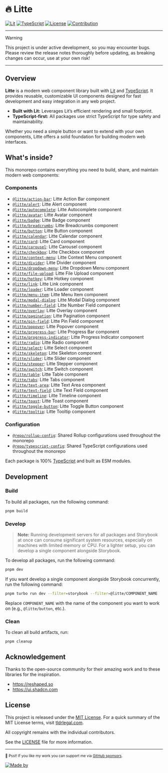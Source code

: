 # 🔥 Litte

[![Lit](https://img.shields.io/badge/Lit-v3-blue.svg?logo=lit)](https://lit.dev)
[![TypeScript](https://img.shields.io/badge/TypeScript-v5.9-blue.svg?logo=TypeScript&logoColor=blue)](https://www.typescriptlang.org)
[![License](https://img.shields.io/github/license/riipandi/litte?color=green)](https://github.com/riipandi/litte/graphs/contributors)
[![Contribution](https://img.shields.io/badge/Contributions-welcome-gray.svg?labelColor=gray)](https://github.com/riipandi/litte/graphs/contributors)
<!-- [![Release](https://img.shields.io/github/v/release/riipandi/litte?logo=npm&logoColor=white)](https://github.com/riipandi/litte/releases) -->
<!-- [![CI Test](https://github.com/riipandi/litte/actions/workflows/ci-test.yml/badge.svg)](https://github.com/riipandi/litte/actions/workflows/ci-test.yml) -->
<!-- [![CI Build](https://github.com/riipandi/litte/actions/workflows/ci-build.yml/badge.svg)](https://github.com/riipandi/litte/actions/workflows/ci-build.yml) -->
<!-- [![CI Release](https://github.com/riipandi/litte/actions/workflows/release.yml/badge.svg)](https://github.com/riipandi/litte/actions/workflows/release.yml) -->

---

> [!WARNING]
> This project is under active development, so you may encounter bugs.
> Please review the release notes thoroughly before updating, as breaking
> changes can occur, use at your own risk!

---

## Overview

**Litte** is a modern web component library built with [Lit][lit] and [TypeScript][typescript].
It provides reusable, customizable UI components designed for fast development and easy integration in
any web project.

- **Built with Lit:** Leverages Lit’s efficient rendering and small footprint.
- **TypeScript-first:** All packages use strict TypeScript for type safety and maintainability.

Whether you need a simple button or want to extend with your own components, Litte offers a solid
foundation for building modern web interfaces.

## What's inside?

This monorepo contains everything you need to build, share, and maintain modern web components:

### Components

- [`@litte/action-bar`](https://npm.im/@litte/action-bar): Litte Action Bar component
- [`@litte/alert`](https://npm.im/@litte/alert): Litte Alert component
- [`@litte/autocomplete`](https://npm.im/@litte/autocomplete): Litte Autocomplete component
- [`@litte/avatar`](https://npm.im/@litte/avatar): Litte Avatar component
- [`@litte/badge`](https://npm.im/@litte/badge): Litte Badge component
- [`@litte/breadcrumbs`](https://npm.im/@litte/breadcrumbs): Litte Breadcrumbs component
- [`@litte/button`](https://npm.im/@litte/button): Litte Button component
- [`@litte/calendar`](https://npm.im/@litte/calendar): Litte Calendar component
- [`@litte/card`](https://npm.im/@litte/card): Litte Card component
- [`@litte/carousel`](https://npm.im/@litte/carousel): Litte Carousel component
- [`@litte/checkbox`](https://npm.im/@litte/checkbox): Litte Checkbox component
- [`@litte/context-menu`](https://npm.im/@litte/context-menu): Litte Context Menu component
- [`@litte/divider`](https://npm.im/@litte/divider): Litte Divider component
- [`@litte/dropdown-menu`](https://npm.im/@litte/dropdown-menu): Litte Dropdown Menu component
- [`@litte/file-upload`](https://npm.im/@litte/file-upload): Litte File Upload component
- [`@litte/hotkey`](https://npm.im/@litte/hotkey): Litte Hotkey component
- [`@litte/link`](https://npm.im/@litte/link): Litte Link component
- [`@litte/loader`](https://npm.im/@litte/loader): Litte Loader component
- [`@litte/menu-item`](https://npm.im/@litte/menu-item): Litte Menu Item component
- [`@litte/modal-dialog`](https://npm.im/@litte/modal-dialog): Litte Modal Dialog component
- [`@litte/number-field`](https://npm.im/@litte/number-field): Litte Number Field component
- [`@litte/overlay`](https://npm.im/@litte/overlay): Litte Overlay component
- [`@litte/pagination`](https://npm.im/@litte/pagination): Litte Pagination component
- [`@litte/pin-field`](https://npm.im/@litte/pin-field): Litte Pin Field component
- [`@litte/popover`](https://npm.im/@litte/popover): Litte Popover component
- [`@litte/progress-bar`](https://npm.im/@litte/progress-bar): Litte Progress Bar component
- [`@litte/progress-indicator`](https://npm.im/@litte/progress-indicator): Litte Progress Indicator component
- [`@litte/radio`](https://npm.im/@litte/radio): Litte Radio component
- [`@litte/select`](https://npm.im/@litte/select): Litte Select component
- [`@litte/skeleton`](https://npm.im/@litte/skeleton): Litte Skeleton component
- [`@litte/slider`](https://npm.im/@litte/slider): Litte Slider component
- [`@litte/stepper`](https://npm.im/@litte/stepper): Litte Stepper component
- [`@litte/switch`](https://npm.im/@litte/switch): Litte Switch component
- [`@litte/table`](https://npm.im/@litte/table): Litte Table component
- [`@litte/tabs`](https://npm.im/@litte/tabs): Litte Tabs component
- [`@litte/text-area`](https://npm.im/@litte/text-area): Litte Text Area component
- [`@litte/text-field`](https://npm.im/@litte/text-field): Litte Text Field component
- [`@litte/timeline`](https://npm.im/@litte/timeline): Litte Timeline component
- [`@litte/toast`](https://npm.im/@litte/toast): Litte Toast component
- [`@litte/toggle-button`](https://npm.im/@litte/toggle-button): Litte Toggle Button component
- [`@litte/tooltip`](https://npm.im/@litte/tooltip): Litte Tooltip component

### Configuration

- [`@repo/rollup-config`](./internal/rollup-config): Shared Rollup configurations used throughout the monorepo
- [`@repo/typescript-config`](./internal/typescript-config): Shared TypeScript configurations used throughout the monorepo

Each package is 100% [TypeScript][typescript] and built as ESM modules.

## Development

### Build

To build all packages, run the following command:

```bash
pnpm build
```

### Develop

> **Note:** Running development servers for all packages and Storybook at once can consume significant
system resources, especially on machines with limited memory or CPU. For a lighter setup, you can develop
a single component alongside Storybook.

To develop all packages, run the following command:

```bash
pnpm dev
```

If you want develop a single component alongside Storybook concurrently, run the following command:

```bash
pnpm turbo run dev --filter=storybook --filter=@litte/COMPONENT_NAME
```

Replace `COMPONENT_NAME` with the name of the component you want to work on (e.g., `@litte/button`, etc.).

### Clean

To clean all build artifacts, run:

```bash
pnpm cleanup
```

## Acknowledgement

Thanks to the open-source community for their amazing work and to these libraries for the inspiration.

- https://reshaped.so
- https://ui.shadcn.com

## License

This project is released under the [MIT License][license-mit]. For a quick summary of the MIT License terms,
visit [tldrlegal.com][tldr-mit].

All copyright remains with the individual contributors.

See the [LICENSE][license-mit] file for more information.

---

<sub>🤫 Psst! If you like my work you can support me via [GitHub sponsors](https://github.com/sponsors/riipandi).</sub>

[![Made by](https://badgen.net/badge/icon/Made%20by%20Aris%20Ripandi?icon=cocoapods&label&color=black&labelColor=black)][riipandi-x]

<!-- link reference definition -->
[license-mit]: https://github.com/riipandi/litte/blob/main/LICENSE
[lit]: https://lit.dev
[typescript]: https://www.typescriptlang.org
[tldr-mit]: https://www.tldrlegal.com/license/mit-license
[riipandi-x]: https://x.com/intent/follow?screen_name=riipandi
